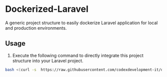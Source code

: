 # Dockerized-Laravel
A generic project structure to easily dockerize Laravel application for local and production environments.

## Usage
1. Execute the following command to directly integrate this project structure into your Laravel project.
```bash
bash <(curl -s  https://raw.githubusercontent.com/codexdevelopment-it/dockerized-laravel/main/configure-app.sh)
```
